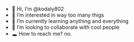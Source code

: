 - 👋 Hi, I’m @kodaly802
- 💠 I’m interested in way too many thigs
- 🌱 I’m currently learning anything and everything
- 👯 I’m looking to collaborate with cool people
- 🕳 How to reach me? no.

<!---
kodaly802/kodaly802 is a ✨ special ✨ repository because its `README.md` (this file) appears on your GitHub profile.
You can click the Preview link to take a look at your changes.
--->
